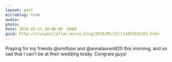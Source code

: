 ```yaml
---
layout: post
microblog: true
audio: 
photo: 
date: 2010-05-21 18:00:00 -0600
guid: http://craigmcclellan.micro.blog/2010/05/22/t14492545393.html
---
```

Praying for my friends @smithjon and @annalauren820 this morning, and so sad that I can't be at their wedding today. Congrats guys!
